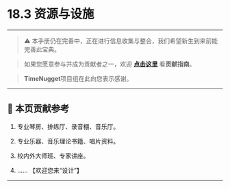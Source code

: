 # 18.3 资源与设施

---

> ⚠️ 本手册仍在完善中，正在进行信息收集与整合，我们希望新生到来前能完善此宝典。  

> 如果您愿意参与并成为贡献者之一，欢迎 **[点击这里](/CONTRIBUTING.md)** 看**贡献指南**。

> **TimeNugget**项目组在此向您表示感谢。

---

## 📌 本页贡献参考

1. 专业琴房、排练厅、录音棚、音乐厅。

2. 专业乐器、音乐理论书籍、唱片资料。

3. 校内外大师班、专家讲座。

4. ……  【欢迎您来“设计”】

---
